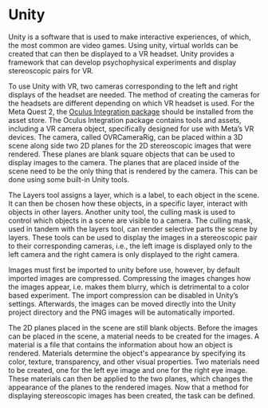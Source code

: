 # Unity
Unity is a software that is used to make interactive experiences, of which, the most common are video games. Using unity, virtual worlds can be created that can then 
be displayed to a VR headset. Unity provides a framework that can develop psychophysical experiments and display stereoscopic pairs for VR.

To use Unity with VR, two cameras corresponding to the left and right displays of the headset are needed. The method of creating the cameras for the headsets are 
different depending on which VR headset is used. For the Meta Quest 2, the 
[Oculus Integration package](https://assetstore.unity.com/packages/tools/integration/oculus-integration-82022) should be installed from the asset store. The Oculus 
Integration package contains tools and assets, including a VR camera object, specifically designed for use with Meta’s VR devices. The camera, called 
OVRCameraRig, can be placed within a 3D scene along side two 2D planes for the 2D stereoscopic images that were rendered. These planes are blank square 
objects that can be used to display images to the camera. The planes that are placed inside of the scene need to be the only thing that is rendered by the camera. 
This can be done using some built-in Unity tools. 

The Layers tool assigns a layer, which is a label, to each object in the scene. It can then be chosen how these objects, in a specific layer, interact with objects in 
other layers. Another unity tool, the culling mask is used to control which objects in a scene are visible to a camera. The culling mask, used in tandem with the layers 
tool, can render selective parts the scene by layers. These tools can be used to display the images in a stereoscopic pair to their corresponding cameras, i.e., the 
left image is displayed only to the left camera and the right camera is only displayed to the right camera. 

Images must first be imported to unity before use, however, by default imported images are compressed. Compressing the images changes how the images appear, i.e. makes 
them blurry, which is detrimental to a color based experiment. The import compression can be disabled in Unity’s settings. Afterwards, the images can be moved directly 
into the Unity project directory and the PNG images will be automatically imported. 

The 2D planes placed in the scene are still blank objects. Before the images can be placed in the scene, a material needs to be created for the images. A material is a 
file that contains the information about how an object is rendered. Materials determine the object's appearance by specifying its color, texture, transparency, and 
other visual properties. Two materials need to be created, one for the left eye image and one for the right eye image. These materials can then be applied to the 
two planes, which changes the appearance of the planes to the rendered images. Now that a method for displaying stereoscopic images has been created, the task 
can be defined. 
